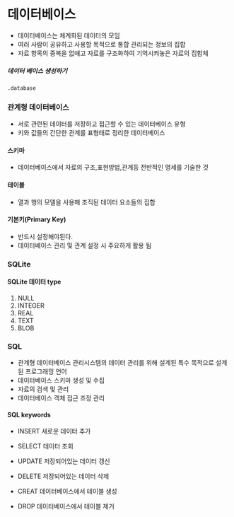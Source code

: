 # 데이터베이스

- 데이터베이스는 체계화된 데이터의 모임
- 여러 사람이 공유하고 사용할 목적으로 통합 관리되는 정보의 집합
- 자료 항목의 중복을 없애고 자료를 구조화하여 기억시켜놓은 자료의 집합체

##### 데이터 베이스 생성하기
``` 
.database
```


### 관계형 데이터베이스
- 서로 관련된 데이터를 저장하고 접근할 수 있는 데이터베이스 유형
- 키와 값들의 간단한 관계를 표형태로 정리한 데이터베이스

#### 스키마
- 데이터베이스에서 자료의 구조,표현방법,관계등 전반적인 명세를 기술한 것
#### 테이블
- 열과 행의 모델을 사용해 조직된 데이터 요소들의 집합

#### 기본키(Primary Key)
- 반드시 설정해야된다.
- 데이터베이스 관리 및 관계 설정 시 주요하게 활용 됨

### SQLite

#### SQLite 데이터 type
1. NULL
2. INTEGER
3. REAL
4. TEXT
5. BLOB

### SQL
- 관계형 데이터베이스 관리시스템의 데이터 관리를 위해 설계된 특수 목적으로 설계된 프로그래밍 언어
- 데이터베이스 스키마 생성 및 수집
- 자료의 검색 및 관리
- 데이터베이스 객체 접근 조정 관리

#### SQL keywords
- INSERT 새로운 데이터 추가
- SELECT 데이터 조회
- UPDATE 저장되어있는 데이터 갱신
- DELETE 저장되어있는 데이터 삭제


- CREAT 데이터베이스에서 테이블 생성
- DROP 데이터베이스에서 테이블 제거